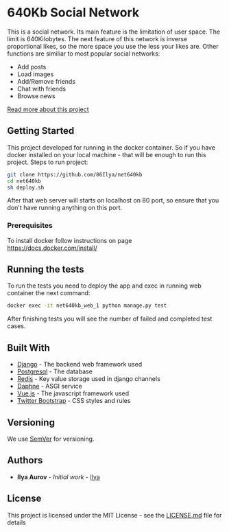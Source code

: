 # 640Kb Social Network

This is a social network. Its main feature is the limitation of user space.
The limit is 640Kilobytes.
The next feature of this network is inverse proportional likes, so the more space you use the less your likes are.
Other functions are similiar to most popular social networks:
- Add posts
- Load images
- Add/Remove friends
- Chat with friends
- Browse news

[Read more about this project](article.md)

## Getting Started

This project developed for running in the docker container.
So if you have docker installed on your local machine - that will be enough to run this project.
Steps to run project:
```bash
git clone https://github.com/86Ilya/net640kb
cd net640kb
sh deploy.sh
```
After that web server will starts on localhost on 80 port, so ensure that you don't have running anything on this port.

### Prerequisites

To install docker follow instructions on page
https://docs.docker.com/install/

## Running the tests

To run the tests you need to deploy the app and exec in running web container the next command:
```bash
docker exec -it net640kb_web_1 python manage.py test
```
After finishing tests you will see the number of failed and completed test cases.
## Built With

* [Django](https://www.djangoproject.com/) - The backend web framework used
* [Postgresql](https://www.postgresql.org/) - The database
* [Redis](https://redis.io/) - Key value storage used in django channels
* [Daphne](https://github.com/django/daphne) - ASGI service
* [Vue.js](https://vuejs.org/) - The javascript framework used
* [Twitter Bootstrap](https://getbootstrap.com/) - CSS styles and rules

## Versioning

We use [SemVer](http://semver.org/) for versioning.

## Authors

* **Ilya Aurov** - *Initial work* - [Ilya](https://github.com/86Ilya)

## License

This project is licensed under the MIT License - see the [LICENSE.md](LICENSE.md) file for details

